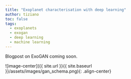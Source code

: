 ```yaml
---
title: "Exoplanet characterisation with deep learning"
author: tiziano
toc: false
tags:
  - exoplanets
  - exogan
  - deep learning
  - machine learning
---
```


Blogpost on ExoGAN coming soon. 

![image-center]({{ site.url }}{{ site.baseurl }}/assets/images/gan_schema.png){: .align-center}
